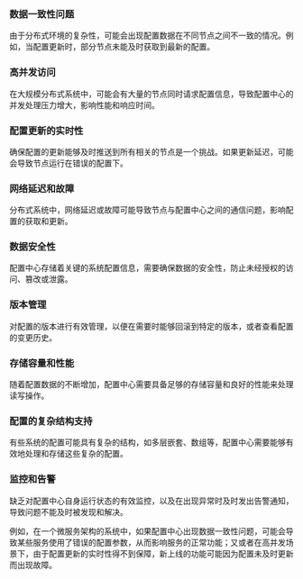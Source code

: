 ### 数据一致性问题
由于分布式环境的复杂性，可能会出现配置数据在不同节点之间不一致的情况。例如，当配置更新时，部分节点未能及时获取到最新的配置。

### 高并发访问
在大规模分布式系统中，可能会有大量的节点同时请求配置信息，导致配置中心的并发处理压力增大，影响性能和响应时间。

### 配置更新的实时性
确保配置的更新能够及时推送到所有相关的节点是一个挑战。如果更新延迟，可能会导致节点运行在错误的配置下。

### 网络延迟和故障
分布式系统中，网络延迟或故障可能导致节点与配置中心之间的通信问题，影响配置的获取和更新。

### 数据安全性
配置中心存储着关键的系统配置信息，需要确保数据的安全性，防止未经授权的访问、篡改或泄露。

### 版本管理
对配置的版本进行有效管理，以便在需要时能够回滚到特定的版本，或者查看配置的变更历史。

### 存储容量和性能
随着配置数据的不断增加，配置中心需要具备足够的存储容量和良好的性能来处理读写操作。

### 配置的复杂结构支持
有些系统的配置可能具有复杂的结构，如多层嵌套、数组等，配置中心需要能够有效地处理和存储这些复杂的配置。

### 监控和告警
缺乏对配置中心自身运行状态的有效监控，以及在出现异常时及时发出告警通知，导致问题不能及时被发现和解决。

例如，在一个微服务架构的系统中，如果配置中心出现数据一致性问题，可能会导致某些服务使用了错误的配置参数，从而影响服务的正常功能；又或者在高并发场景下，由于配置更新的实时性得不到保障，新上线的功能可能因为配置未及时更新而出现故障。